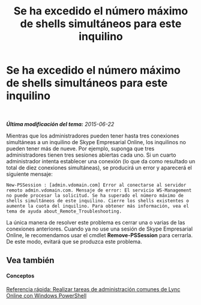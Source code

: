 ﻿---
title: Se ha excedido el número máximo de shells simultáneos para este inquilino
TOCTitle: Se ha excedido el número máximo de shells simultáneos para este inquilino
ms:assetid: a4c91ffa-fdcc-414c-b941-a0d36c906825
ms:mtpsurl: https://technet.microsoft.com/es-es/library/Dn362832(v=OCS.15)
ms:contentKeyID: 56271341
ms.date: 06/02/2017
mtps_version: v=OCS.15
ms.translationtype: HT
---

# Se ha excedido el número máximo de shells simultáneos para este inquilino

 

_**Última modificación del tema:** 2015-06-22_

Mientras que los administradores pueden tener hasta tres conexiones simultáneas a un inquilino de Skype Empresarial Online, los inquilinos no pueden tener más de nueve. Por ejemplo, suponga que tres administradores tienen tres sesiones abiertas cada uno. Si un cuarto administrador intenta establecer una conexión (lo que da como resultado un total de diez conexiones simultáneas), se producirá un error y aparecerá el siguiente mensaje:

    New-PSSession : [admin.vdomain.com] Error al conectarse al servidor remoto admin.vdomain.com. Mensaje de error: El servicio WS-Management no puede procesar la solicitud. Se ha superado el número máximo de shells simultáneos de este inquilino. Cierre los shells existentes o aumente la cuota del inquilino. Para obtener más información, vea el tema de ayuda about_Remote_Troubleshooting.

La única manera de resolver este problema es cerrar una o varias de las conexiones anteriores. Cuando ya no use una sesión de Skype Empresarial Online, le recomendamos usar el cmdlet **Remove-PSSession** para cerrarla. De este modo, evitará que se produzca este problema.

## Vea también

#### Conceptos

[Referencia rápida: Realizar tareas de administración comunes de Lync Online con Windows PowerShell](quick-reference-using-windows-powershell-to-do-common-skype-for-business-online-management-tasks.md)

